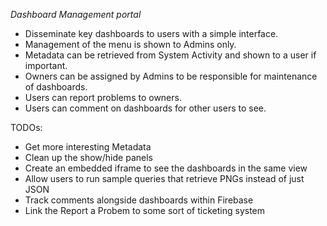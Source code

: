 *Dashboard Management portal*

- Disseminate key dashboards to users with a simple interface.
- Management of the menu is shown to Admins only.
- Metadata can be retrieved from System Activity and shown to a user if important.
- Owners can be assigned by Admins to be responsible for maintenance of dashboards.
- Users can report problems to owners.
- Users can comment on dashboards for other users to see.

TODOs:
- Get more interesting Metadata
- Clean up the show/hide panels
- Create an embedded iframe to see the dashboards in the same view
- Allow users to run sample queries that retrieve PNGs instead of just JSON
- Track comments alongside dashboards within Firebase
- Link the Report a Probem to some sort of ticketing system